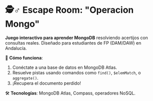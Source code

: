 # 🕵️♂️ Escape Room: "Operacion Mongo"  
**Juego interactivo para aprender MongoDB** resolviendo acertijos con consultas reales. Diseñado para estudiantes de FP (DAM/DAW) en Andalucía.  

🚀 **Cómo funciona**:  
1. Conéctate a una base de datos en MongoDB Atlas.  
2. Resuelve pistas usando comandos como `find()`, `$elemMatch`, o `aggregate()`.  
3. ¡Recupera el documento perdido!  

🛠️ **Tecnologías**: MongoDB Atlas, Compass, operadores NoSQL.  
